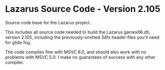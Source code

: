# Lazarus Source Code - Version 2.105

Source code base for the Lazarus project.

This includes all source code needed to build the Lazarus gamex86.dll, version
2.105, including the previously-omitted 3dfx header files you'll need for glide fog.

The code compiles fine with MSVC 6.0, and should also work with no problems with MSVC 5.0.
I make no guarantees of success with any other compiler.

